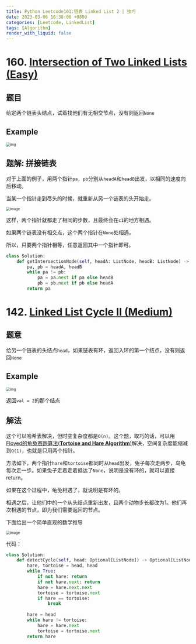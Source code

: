 ```yaml
---
title: Python Leetcode101:链表 Linked List 2 | 技巧
date: 2023-03-06 16:38:00 +0800
categories: [Leetcode, LinkedList]
tags: [Algorithm]
render_with_liquid: false
---
```


# 160. [Intersection of Two Linked Lists (Easy)](https://leetcode.cn/problems/intersection-of-two-linked-lists/)

## 题目

给定两个链表头结点，试着找他们有无相交节点，没有则返回`None`

## Example

<img src="https://assets.leetcode-cn.com/aliyun-lc-upload/uploads/2018/12/14/160_statement.png" alt="img" style="zoom:67%;" />

## 题解: 拼接链表

对于上面的例子，用两个指针`pa, pb`分别从`headA`和`headB`出发，以相同的速度向后移动。

当某一个指针走到尽头的时候，就重新从另一个链表的头开始走。

<img src="https://user-images.githubusercontent.com/84035000/223061203-93d5a0b3-cd93-4594-aea9-48d4e83e07ee.png" alt="image" style="zoom:67%;" />

这样，两个指针就都走了相同的步数，且最终会在`c1`的地方相遇。

如果两个链表没有相交点，这个两个指针在`None`处相遇。

所以，只要两个指针相等，任意返回其中一个指针即可。

```python
class Solution:
    def getIntersectionNode(self, headA: ListNode, headB: ListNode) -> Optional[ListNode]:
        pa, pb = headA, headB
        while pa != pb:
            pa = pa.next if pa else headB
            pb = pb.next if pb else headA
        return pa
```



# 142. [Linked List Cycle II (Medium)](https://leetcode.cn/problems/linked-list-cycle-ii/)

## 题意

给另一个链表的头结点`head`，如果链表有环，返回入环的第一个结点，没有则返回`None`

## Example

<img src="https://assets.leetcode.com/uploads/2018/12/07/circularlinkedlist.png" alt="img" style="zoom: 67%;" />

返回`val = 2`的那个结点

## 解法

这个可以哈希表解决，但时空复杂度都是`O(n)`。这个题，取巧的话，可以用[Floyed的龟兔赛跑算法(**Tortoise and Hare Algorithm**)](https://zh.wikipedia.org/wiki/Floyd%E5%88%A4%E5%9C%88%E7%AE%97%E6%B3%95)解决，空间复杂度能缩减到`O(1)`，也就是只用两个指针。

方法如下，两个指针`hare`和`tortoise`都同时从`head`出发，兔子每次走两步，乌龟每次走一步。如果兔子走着走着抵达了`None`，说明是没有环的，就可以直接return。

如果在这个过程中，龟兔相遇了，就说明是有环的。

相遇之后，让他们中的一个从头结点重新出发，且两个动物步长都改为1。他们再次相遇的节点，即为我们需要返回的节点。

下面给出一个简单直观的数学推导

<img src="https://user-images.githubusercontent.com/84035000/223125874-6c7d874d-11cd-4866-a806-6145950f930c.png" alt="image" style="zoom:67%;" />

代码：

```python
class Solution:
    def detectCycle(self, head: Optional[ListNode]) -> Optional[ListNode]:
        hare, tortoise = head, head
        while True:
            if not hare: return
            if not hare.next: return 
            hare = hare.next.next
            tortoise = tortoise.next
            if hare == tortoise:
                break
    
        hare = head
        while hare != tortoise:
            hare = hare.next
            tortoise = tortoise.next
        return hare
```

